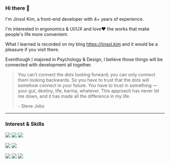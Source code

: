 ### Hi there 👋

I'm Jinsol Kim, a front-end developer with 4+ years of experience.

I'm interested in ergonomics & UI/UX and love❤️ the works that make people's life more convenient.

What I learned is recorded on my blog https://jinsol.kim and it would be a pleasure if you visit there.

Eventhough I majored in Psychology & Design, I believe those things will be connected with development all together.

> You can’t connect the dots looking forward; you can only connect them looking backwards. So you have to trust that the dots will somehow connect in your future. You have to trust in something — your gut, destiny, life, karma, whatever. This approach has never let me down, and it has made all the difference in my life.
>
>\- Steve Jobs
>
---
### Interest & Skills
[<img src="https://img.shields.io/badge/TypeScript-language-007ACC?logo=typescript" />](https://www.typescriptlang.org)
[<img src="https://img.shields.io/badge/Javascript-language-F7DF1E?logo=javascript" />](https://developer.mozilla.org/ko/docs/Web/JavaScript)
[<img src="https://img.shields.io/badge/Swift-language-F05138?logo=swift" />](https://www.swift.org/)

[<img src="https://img.shields.io/badge/React-Web%20%26%20Mobile-61DAFB?logo=react" />](https://reactjs.org)
[<img src="https://img.shields.io/badge/%F0%9F%92%85%20styled--components%20%26%20emotion-style-DB7093" />](https://styled-components.com/)

[<img src="https://img.shields.io/badge/Jira-communication-0052CC?logo=jira" />](https://www.atlassian.com/ko/software/jira)
[<img src="https://img.shields.io/badge/Confluence-communication-172B4D?logo=confluence" />](https://www.atlassian.com/ko/software/confluence)
[<img src="https://img.shields.io/badge/Notion-communication-000000?logo=notion" />](https://www.notion.so)
